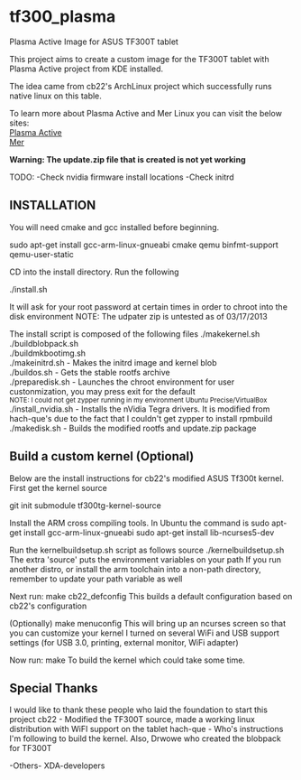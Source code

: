 tf300_plasma
============

Plasma Active Image for ASUS TF300T tablet

This project aims to create a custom image for the TF300T tablet with Plasma Active project from KDE installed.

The idea came from cb22's ArchLinux project which successfully runs native linux on this table.

To learn more about Plasma Active and Mer Linux you can visit the below sites:<br />
<a href="plasma-active.org">Plasma Active</a><br/>
<a href="merproject.org">Mer</a><br/>

<strong>Warning: The update.zip file that is created is not yet working</strong>

TODO:
-Check nvidia firmware install locations
-Check initrd

<h2> INSTALLATION </h2>
You will need cmake and gcc installed before beginning.

sudo apt-get install gcc-arm-linux-gnueabi cmake qemu binfmt-support qemu-user-static

CD into the install directory.
Run the following<br/>

./install.sh

It will ask for your root password at certain times in order to chroot into the disk environment
NOTE: The udpater zip is untested as of 03/17/2013

The install script is composed of the following files
./makekernel.sh<br/>
./buildblobpack.sh<br/>
./buildmkbootimg.sh <br />
./makeinitrd.sh - Makes the initrd image and kernel blob<br />
./buildos.sh - Gets the stable rootfs archive <br />
./preparedisk.sh - Launches the chroot environment for user custonmization, you may press exit for the default <br/>
<small>NOTE: I could not get zypper running in my environment Ubuntu Precise/VirtualBox</small><br />
./install_nvidia.sh - Installs the nVidia Tegra drivers. It is modified from hach-que's due to the fact that I couldn't get zypper to install rpmbuild <br />
./makedisk.sh - Builds the modified rootfs and update.zip package <br />

<h2> Build a custom kernel (Optional)</h2>

Below are the install instructions for cb22's modified ASUS Tf300t kernel.
First get the kernel source

git init submodule tf300tg-kernel-source

Install the ARM cross compiling tools. 
In Ubuntu the command is
sudo apt-get install gcc-arm-linux-gnueabi
sudo apt-get install lib-ncurses5-dev

Run the kernelbuildsetup.sh script as follows
source ./kernelbuildsetup.sh
The extra 'source' puts the environment variables on your path
If you run another distro, or install the arm toolchain into a non-path directory, remember to update your path variable as well

Next run:
make cb22_defconfig
This builds a default configuration based on cb22's configuration

(Optionally)
make menuconfig
This will bring up an ncurses screen so that you can customize your kernel
I turned on several WiFi and USB support settings (for USB 3.0, printing, external monitor, WiFi adapter)

Now run:
make
To build the kernel which could take some time.

<h2> Special Thanks </h2>
I would like to thank these people who laid the foundation to start this project
cb22 - Modified the TF300T source, made a working linux distribution with WiFI support on the tablet
hach-que - Who's instructions I'm following to build the kernel. Also, Drwowe who created the blobpack for TF300T

-Others-
XDA-developers
